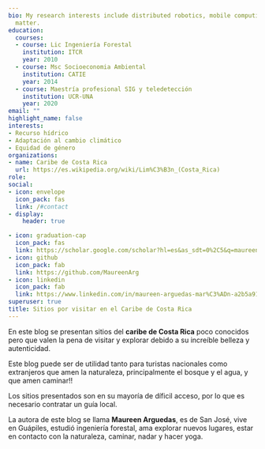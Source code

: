 ```yaml
---
bio: My research interests include distributed robotics, mobile computing and programmable
  matter.
education:
  courses:
  - course: Lic Ingeniería Forestal
    institution: ITCR
    year: 2010
  - course: Msc Socioeconomia Ambiental
    institution: CATIE
    year: 2014
  - course: Maestría profesional SIG y teledetección
    institution: UCR-UNA
    year: 2020
email: ""
highlight_name: false
interests:
- Recurso hídrico
- Adaptación al cambio climático
- Equidad de género
organizations:
- name: Caribe de Costa Rica
  url: https://es.wikipedia.org/wiki/Lim%C3%B3n_(Costa_Rica)
role: 
social:
- icon: envelope
  icon_pack: fas
  link: /#contact
- display:
    header: true

- icon: graduation-cap
  icon_pack: fas
  link: https://scholar.google.com/scholar?hl=es&as_sdt=0%2C5&q=maureen+arguedas+mar%C3%ADn&btnG=&oq=Maureen+Arguedas
- icon: github
  icon_pack: fab
  link: https://github.com/MaureenArg
- icon: linkedin
  icon_pack: fab
  link: https://www.linkedin.com/in/maureen-arguedas-mar%C3%ADn-a2b5a9141
superuser: true
title: Sitios por visitar en el Caribe de Costa Rica
---
```


En este blog se presentan sitios del **caribe de Costa Rica** poco conocidos pero que valen la pena de visitar y explorar debido a su increíble belleza y autenticidad. 

Este blog puede ser de utilidad tanto para turistas nacionales como extranjeros que amen la naturaleza, principalmente el bosque y el agua, y que amen caminar!!

Los sitios presentados son en su mayoría de díficil acceso, por lo que es necesario contratar un guía local.

La autora de este blog se llama **Maureen Arguedas**, es  de San José, vive en Guápiles, estudió ingeniería forestal,  ama explorar nuevos lugares, estar en contacto con la naturaleza, caminar, nadar y hacer yoga. 

